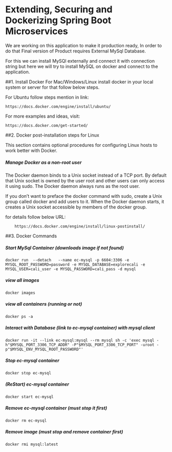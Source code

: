 # Extending, Securing and Dockerizing Spring Boot Microservices

We are working on this application to make it production ready, In order to do that Final version of Product requires External MySql Database. 

For this we can install MySQl externally and connect it with connection string but here we will try to install MySQL on docker and connect to the application. 

##1. Install Docker For Mac/Windows/Linux
install docker in your local system or server for that follow below steps.

For Ubuntu follow steps mention in link: 
		
	https://docs.docker.com/engine/install/ubuntu/

For more examples and ideas, visit:
	
	https://docs.docker.com/get-started/


##2. Docker post-installation steps for Linux

This section contains optional procedures for configuring Linux hosts to work better with Docker.

##### Manage Docker as a non-root user
The Docker daemon binds to a Unix socket instead of a TCP port. By default that Unix socket is owned by the user root and other users can only access it using sudo. The Docker daemon always runs as the root user.

If you don’t want to preface the docker command with sudo, create a Unix group called docker and add users to it. When the Docker daemon starts, it creates a Unix socket accessible by members of the docker group.

for details follow below URL:

		https://docs.docker.com/engine/install/linux-postinstall/	




##3. Docker Commands
##### Start MySql Container (downloads image if not found)
``
docker run  --detach   --name ec-mysql -p 6604:3306 -e MYSQL_ROOT_PASSWORD=password -e MYSQL_DATABASE=explorecali -e MYSQL_USER=cali_user -e MYSQL_PASSWORD=cali_pass -d mysql
``

##### view all images
``
docker images
``

##### view all containers (running or not)
``
docker ps -a
``
##### Interact with Database (link to ec-mysql container) with mysql client
``
docker run -it --link ec-mysql:mysql --rm mysql sh -c 'exec mysql -h"$MYSQL_PORT_3306_TCP_ADDR" -P"$MYSQL_PORT_3306_TCP_PORT" -uroot -p"$MYSQL_ENV_MYSQL_ROOT_PASSWORD"'
``
##### Stop ec-mysql container
``
docker stop ec-mysql
``
##### (ReStart) ec-mysql container
``
docker start ec-mysql
``
##### Remove ec-mysql container (must stop it first)
``
docker rm ec-mysql
``
##### Remove image (must stop and remove container first)
``
docker rmi mysql:latest
``